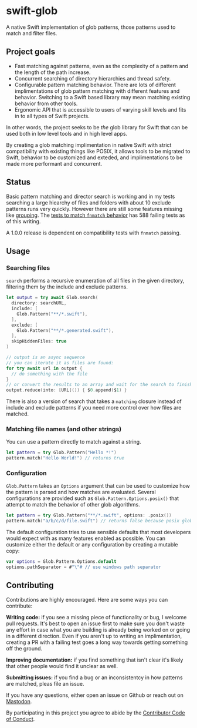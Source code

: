 # swift-glob

A native Swift implementation of glob patterns, those patterns used to match and filter files.

## Project goals

- Fast matching against patterns, even as the complexity of a pattern and the length of the path increase.
- Concurrent searching of directory hierarchies and thread safety.
- Configurable pattern matching behavior. There are lots of different implimentations of glob pattern matching with different features and behavior. Switching to a Swift based library may mean matching existing behavior from other tools.
- Ergonomic API that is accessible to users of varying skill levels and fits in to all types of Swift projects.

In other words, the project seeks to be _the_ glob library for Swift that can be used both in low level tools and in high level apps.

By creating a glob matching implimentation in native Swift with strict compatibility with existing things like POSIX, it allows tools to be migrated to Swift, behavior to be customized and exteded, and implimentations to be made more performant and concurrent.

## Status

Basic pattern matching and director search is working and in my tests searching a large hiearchy of files and folders with about 10 exclude patterns runs very quickly. However there are still some features missing like [grouping](https://github.com/davbeck/swift-glob/issues/1). The [tests to match `fnmatch` behavior](https://github.com/davbeck/swift-glob/pull/5) has 588 failing tests as of this writing.

A 1.0.0 release is dependent on compatibility tests with `fnmatch` passing.

## Usage

### Searching files

`search` performs a recursive enumeration of all files in the given directory, filtering them by the include and exclude patterns.

```swift
let output = try await Glob.search(
  directory: searchURL,
  include: [
    Glob.Pattern("**/*.swift"),
  ],
  exclude: [
    Glob.Pattern("**/*.generated.swift"),
  ],
  skipHiddenFiles: true
)

// output is an async sequence
// you can iterate it as files are found:
for try await url in output {
  // do something with the file
}
// or convert the results to an array and wait for the search to finish:
output.reduce(into: [URL]()) { $0.append($1) }
```

There is also a version of search that takes a `matching` closure instead of include and exclude patterns if you need more control over how files are matched.

### Matching file names (and other strings)

You can use a pattern directly to match against a string.

```swift
let pattern = try Glob.Pattern("Hello *!")
pattern.match("Hello World!") // returns true
```

### Configuration

`Glob.Pattern` takes an `Options` argument that can be used to customize how the pattern is parsed and how matches are evaluated. Several configurations are provided such as `Glob.Pattern.Options.posix()` that attempt to match the behavior of other glob algorithms.

```swift
let pattern = try Glob.Pattern("**/*.swift", options: .posix())
pattern.match("a/b/c/d/file.swift") // returns false because posix glob patters don't support ** (path level wildcard) matching.
```

The default configuration tries to use sensible defaults that most developers would expect with as many features enabled as possible. You can customize either the default or any configuration by creating a mutable copy:

```swift
var options = Glob.Pattern.Options.default
options.pathSeparator = #"\"# // use windows path separator
```

## Contributing

Contributions are highly encouraged. Here are some ways you can contribute:

**Writing code:** if you see a missing piece of functionality or bug, I welcome pull requests. It's best to open an issue first to make sure you don't waste any effort in case what you are building is already being worked on or going in a different direction. Even if you aren't up to writing an implimentation, creating a PR with a failing test goes a long way towards getting something off the ground.

**Improving documentation:** if you find something that isn't clear it's likely that other people would find it unclear as well.

**Submitting issues:** if you find a bug or an inconsistentcy in how patterns are matched, pleas file an issue.

If you have any questions, either open an issue on Github or reach out on [Mastodon](https://tnku.co/@david).

By participating in this project you agree to abide by the [Contributor Code of Conduct](CODE_OF_CONDUCT.md).
